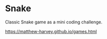 # Snake
Classic Snake game as a mini coding challenge.

https://matthew-harvey.github.io/games.html
